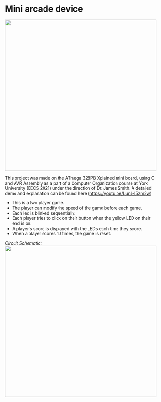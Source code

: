 # Mini arcade device
<img src="https://user-images.githubusercontent.com/47716543/104350286-fc234500-54d1-11eb-9d79-cf0031eb446f.jpg" width="500">

This project was made on the ATmega 328PB Xplained mini board, using C and AVR Assembly as a part of a Computer Organization course at York University (EECS 2021) under the direction of Dr. James Smith. A detailed demo and explanation can be found here (https://youtu.be/LunL-I5zm3w)

* This is a two player game.
* The player can modify the speed of the game before each game.
* Each led is blinked sequentially.
* Each player tries to click on their button when the yellow LED on their end is on.
* A player's score is displayed with the LEDs each time they score.
* When a player scores 10 times, the game is reset.

*Circuit Schematic:*
<img src="https://user-images.githubusercontent.com/47716543/104350523-3bea2c80-54d2-11eb-9adc-a255f88845c1.png" width="500">

 
